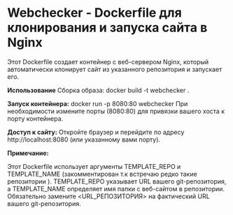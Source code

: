 # Webchecker - Dockerfile для клонирования и запуска сайта в Nginx
Этот Dockerfile создает контейнер с веб-сервером Nginx, который автоматически клонирует сайт из указанного репозитория и запускает его.

**Использование**
Сборка образа:
docker build -t webchecker .

**Запуск контейнера:**
docker run -p 8080:80 webchecker
При необходимости измените порты (8080:80) для привязки вашего хоста к порту контейнера.

**Доступ к сайту:**
Откройте браузер и перейдите по адресу http://localhost:8080 (или указанному вами порту).

**Примечание:**

Этот Dockerfile использует аргументы TEMPLATE_REPO и TEMPLATE_NAME (закомментирован т.к встречаю редко такие репозитории ).
TEMPLATE_REPO указывает URL вашего git-репозитория, а TEMPLATE_NAME определяет имя папки с веб-сайтом в репозитории.
Обязательно замените <URL_РЕПОЗИТОРИЯ> на фактический URL вашего git-репозитория.
